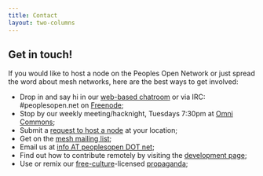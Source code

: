 ```yaml
---
title: Contact 
layout: two-columns
---
```


## Get in touch! 
If you would like to host a node on the Peoples Open Network or just spread the word about mesh networks, here are the best ways to get involved:
* Drop in and say hi in our [web-based chatroom](https://peoplesopen.net/chat) or via IRC: #peoplesopen.net on [Freenode](http://webchat.freenode.net/?channels=peoplesopen.net);
* Stop by our weekly meeting/hacknight, Tuesdays 7:30pm at [Omni Commons](https://omnicommons.org);
* Submit a [request to host a node](https://peoplesopen.net/join/request-a-node) at your location;
* Get on the [mesh mailing list](https://sudoroom.org/lists/listinfo/mesh);
* Email us at [info AT peoplesopen DOT net](mailto:info@peoplesopen.net);
* Find out how to contribute remotely by visiting the [development page](/learn/development);
* Use or remix our [free-culture](http://freedomdefined.org/Definition)-licensed [propaganda](https://github.com/sudomesh/propaganda);
